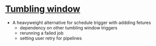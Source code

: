 # [Tumbling window](https://learn.microsoft.com/en-us/azure/data-factory/how-to-create-tumbling-window-trigger)
- A heavyweight alternative for schedule trigger with addding fetures
    - dependency on other tumbling window triggers
    - rerunning a failed job
    - setting user retry for pipelines